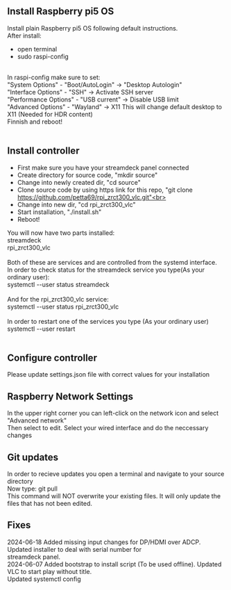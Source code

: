 ## Install Raspberry pi5 OS <br>
Install plain Raspberry pi5 OS following default instructions.<br>
After install:<br>
* open terminal<br>
* sudo raspi-config<br>
<br>
In raspi-config make sure to set:<br>
"System Options" - "Boot/AutoLogin" -> "Desktop Autologin"<br>
"Interface Options" - "SSH" -> Activate SSH server<br>
"Performance Options" - "USB current" -> Disable USB limit<br>
"Advanced Options" - "Wayland" -> X11 This will change default desktop to X11 (Needed for HDR content)<br>
Finnish and reboot!<br>
<br>

## Install controller<br>
- First make sure you have your streamdeck panel connected<br>
- Create directory for source code, "mkdir source"<br>
- Change into newly created dir, "cd source"<br>
- Clone source code by using https link for this repo, "git clone https://github.com/petta69/rpi_zrct300_vlc.git"<br>
- Change into new dir, "cd rpi_zrct300_vlc"<br>
- Start installation, "./install.sh"<br>
- Reboot!<br>

You will now have two parts installed:<br>
streamdeck<br>
rpi_zrct300_vlc<br>
<br>
Both of these are services and are controlled from the systemd interface.<br>
In order to check status for the streamdeck service you type(As your ordinary user):<br>
systemctl --user status streamdeck<br>
<br>
And for the rpi_zrct300_vlc service:<br>
systemctl --user status rpi_zrct300_vlc<br>
<br>
In order to restart one of the services you type (As your ordinary user)<br>
systemctl --user restart <service><br>
<br>

## Configure controller
Please update settings.json file with correct values for your installation<br>

## Raspberry Network Settings
In the upper right corner you can left-click on the network icon and select "Advanced network"<br>
Then select to edit. Select your wired interface and do the neccessary changes<br>

## Git updates
In order to recieve updates you open a terminal and navigate to your source directory<br>
Now type: git pull<br>
This command will NOT overwrite your existing files. It will only update the files that has not been edited.<br>

## Fixes
2024-06-18  Added missing input changes for DP/HDMI over ADCP. Updated installer to deal with serial number for<br>
            streamdeck panel.<br>
2024-06-07  Added bootstrap to install script (To be used offline). Updated VLC to start play without title.<br>
            Updated systemctl config<br>    

